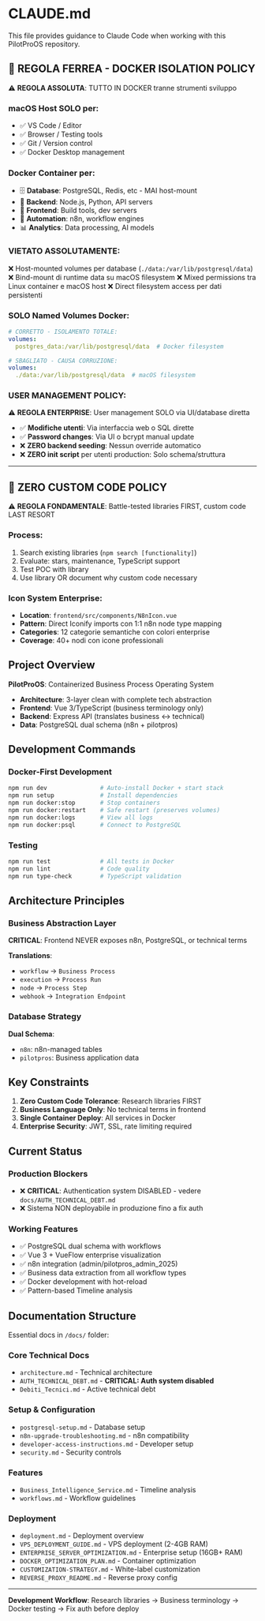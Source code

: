 # CLAUDE.md

This file provides guidance to Claude Code when working with this PilotProOS repository.

## 🚨 **REGOLA FERREA - DOCKER ISOLATION POLICY**

⚠️ **REGOLA ASSOLUTA**: TUTTO IN DOCKER tranne strumenti sviluppo

### **macOS Host SOLO per**:
- ✅ VS Code / Editor
- ✅ Browser / Testing tools
- ✅ Git / Version control
- ✅ Docker Desktop management

### **Docker Container per**:
- 🗄️ **Database**: PostgreSQL, Redis, etc - MAI host-mount
- 🔧 **Backend**: Node.js, Python, API servers
- 🎨 **Frontend**: Build tools, dev servers
- 🤖 **Automation**: n8n, workflow engines
- 📊 **Analytics**: Data processing, AI models

### **VIETATO ASSOLUTAMENTE**:
❌ Host-mounted volumes per database (`./data:/var/lib/postgresql/data`)
❌ Bind-mount di runtime data su macOS filesystem
❌ Mixed permissions tra Linux container e macOS host
❌ Direct filesystem access per dati persistenti

### **SOLO Named Volumes Docker**:
```yaml
# CORRETTO - ISOLAMENTO TOTALE:
volumes:
  postgres_data:/var/lib/postgresql/data  # Docker filesystem

# SBAGLIATO - CAUSA CORRUZIONE:
volumes:
  ./data:/var/lib/postgresql/data  # macOS filesystem
```

### **USER MANAGEMENT POLICY**:
⚠️ **REGOLA ENTERPRISE**: User management SOLO via UI/database diretta

- ✅ **Modifiche utenti**: Via interfaccia web o SQL dirette
- ✅ **Password changes**: Via UI o bcrypt manual update
- ❌ **ZERO backend seeding**: Nessun override automatico
- ❌ **ZERO init script** per utenti production: Solo schema/struttura

---

## 🎯 **ZERO CUSTOM CODE POLICY**

⚠️ **REGOLA FONDAMENTALE**: Battle-tested libraries FIRST, custom code LAST RESORT

### Process:
1. Search existing libraries (`npm search [functionality]`)
2. Evaluate: stars, maintenance, TypeScript support
3. Test POC with library
4. Use library OR document why custom code necessary

### Icon System Enterprise:
- **Location**: `frontend/src/components/N8nIcon.vue`
- **Pattern**: Direct Iconify imports con 1:1 n8n node type mapping
- **Categories**: 12 categorie semantiche con colori enterprise
- **Coverage**: 40+ nodi con icone professionali

## Project Overview

**PilotProOS**: Containerized Business Process Operating System
- **Architecture**: 3-layer clean with complete tech abstraction
- **Frontend**: Vue 3/TypeScript (business terminology only)
- **Backend**: Express API (translates business ↔ technical)
- **Data**: PostgreSQL dual schema (n8n + pilotpros)

## Development Commands

### Docker-First Development
```bash
npm run dev               # Auto-install Docker + start stack
npm run setup             # Install dependencies
npm run docker:stop       # Stop containers
npm run docker:restart    # Safe restart (preserves volumes)
npm run docker:logs       # View all logs
npm run docker:psql       # Connect to PostgreSQL
```

### Testing
```bash
npm run test              # All tests in Docker
npm run lint              # Code quality
npm run type-check        # TypeScript validation
```

## Architecture Principles

### Business Abstraction Layer
**CRITICAL**: Frontend NEVER exposes n8n, PostgreSQL, or technical terms

**Translations**:
- `workflow` → `Business Process`
- `execution` → `Process Run`
- `node` → `Process Step`
- `webhook` → `Integration Endpoint`

### Database Strategy
**Dual Schema**:
- `n8n`: n8n-managed tables
- `pilotpros`: Business application data

## Key Constraints

1. **Zero Custom Code Tolerance**: Research libraries FIRST
2. **Business Language Only**: No technical terms in frontend
3. **Single Container Deploy**: All services in Docker
4. **Enterprise Security**: JWT, SSL, rate limiting required

## Current Status

### Production Blockers
- ❌ **CRITICAL**: Authentication system DISABLED - vedere `docs/AUTH_TECHNICAL_DEBT.md`
- ❌ Sistema NON deployabile in produzione fino a fix auth

### Working Features
- ✅ PostgreSQL dual schema with workflows
- ✅ Vue 3 + VueFlow enterprise visualization
- ✅ n8n integration (admin/pilotpros_admin_2025)
- ✅ Business data extraction from all workflow types
- ✅ Docker development with hot-reload
- ✅ Pattern-based Timeline analysis

## Documentation Structure

Essential docs in `/docs/` folder:

### Core Technical Docs
- `architecture.md` - Technical architecture
- `AUTH_TECHNICAL_DEBT.md` - **CRITICAL: Auth system disabled**
- `Debiti_Tecnici.md` - Active technical debt

### Setup & Configuration
- `postgresql-setup.md` - Database setup
- `n8n-upgrade-troubleshooting.md` - n8n compatibility
- `developer-access-instructions.md` - Developer setup
- `security.md` - Security controls

### Features
- `Business_Intelligence_Service.md` - Timeline analysis
- `workflows.md` - Workflow guidelines

### Deployment
- `deployment.md` - Deployment overview
- `VPS_DEPLOYMENT_GUIDE.md` - VPS deployment (2-4GB RAM)
- `ENTERPRISE_SERVER_OPTIMIZATION.md` - Enterprise setup (16GB+ RAM)
- `DOCKER_OPTIMIZATION_PLAN.md` - Container optimization
- `CUSTOMIZATION-STRATEGY.md` - White-label customization
- `REVERSE_PROXY_README.md` - Reverse proxy config

---

**Development Workflow**: Research libraries → Business terminology → Docker testing → Fix auth before deploy